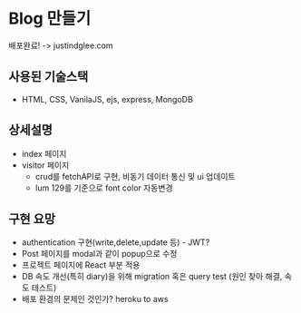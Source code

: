 # Blog 만들기
배포완료! -> justindglee.com
## 사용된 기술스택

- HTML, CSS, VanilaJS, ejs, express, MongoDB

## 상세설명

- index 페이지
- visitor 페이지
  - crud를 fetchAPI로 구현, 비동기 데이터 통신 및 ui 업데이트
  - lum 129를 기준으로 font color 자동변경


## 구현 요망
- authentication 구현(write,delete,update 등) - JWT?
- Post 페이지를 modal과 같이 popup으로 수정
- 프로젝트 페이지에 React 부분 적용
- DB 속도 개선(특히 diary)을 위해 migration 혹은 query test (원인 찾아 해결, 속도 테스트)
- 배포 환경의 문제인 것인가? heroku to aws

